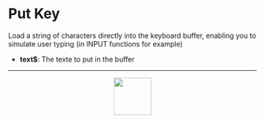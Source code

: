 # Put Key
Load a string of characters directly into the keyboard buffer, enabling you to simulate user typing (in INPUT functions for example)
- **text&dollar;**: The texte to put in the buffer
---
<p align="center"><img valign="middle" width="76px" src="https://drive.google.com/uc?export=view&id=1c2KO0LJpvMS9X9CAGV6dOfciR7OWhdKA" /></p>